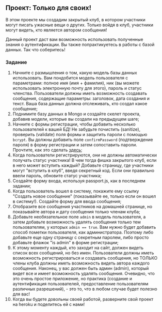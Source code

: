 ## Проект: Только для своих!

В этом проекте мы создадим закрытый клуб, в котором участники могут писать ужасные вещи о других. Только войдя в клуб, участники могут видеть, кто является автором сообщения!

Данный проект даст вам возможность использовать полученные знания о аутентификации. Вы также попрактикуетесь в работы с базой данных. Так что соберитесь!

### Задание

1. Начните с размышления о том, какую модель базы данных использовать. Вам пондобится модель пользователя с параметрами: полное имя (имя + фамилия), ник (вы можете использовать электронную почту для этого), пароль и статус членства. Пользователи должны иметь возможность создавать сообщения, содержащие параметры: заголовок, дата создания и текст. Ваша база данных должна отслеживать, кто создал какое сообщение;
2. Поднимите базу данных в Mongo и создайте скелет проекта, добавив модели, которые вы создали на предыдущем шаге;
3. Начните с формы регистрации, чтобы добавить несколько пользователей к вашей БД! Не забудьте почистить (sanitize), проверить (validate) поля формы и защитить пароли с помощью `bcrypt`. Вы должны добавить поле `confirmPassword` (подтверждение пароля) в форму регистрации и затем сопоставить пароли. Прочтите, как это сделать [здесь](https://express-validator.github.io/docs/validation-chain-api.html);
4. Когда пользователи регистрируются, они не должны автоматически получать статус участника! В чем тогда фишка закрытого клуб, если в него может вступить каждый? Добавьте страницу, где участники могут "вступить в клуб", введя секретный код. Если они правильно ввели пароль, обновите статус участника;
5. Создайте форму входа, используя passport.js, как в последнем задании;
6. Когда пользователь вошел в систему, покажите ему ссылку "Создать новое сообщение" (показывайте ее, только если он вошел в систему!). Создайте форму для ввода сообщения;
7. Отобразите все сообщения участников на домашней странице, но показывайте автора и дату сообщения только членам клуба;
8. Добавьте необязательное поле `admin` в модель пользователя, а затем добавьте возможность удалять сообщения только тем пользователям, у которых `admin == true`. Вам нужно будет добавить способ пометки пользователя, как администратора. Поэтому либо добавьте еще одну страницу с секретным паролем, либо просто добавьте флажок "is admin" в форме регистрации;
9. К этому моменту каждый, кто заходит на сайт, должен видеть список всех сообщений, но без имен. Пользователи должны иметь возможность регистрироваться и создавать сообщения, но ТОЛЬКО члены клуба должны иметь возможность видеть автора каждого сообщения. Наконец, у вас должен быть админ (admin), который видет все и имеет возможность удалять сообщения. Очевидно, что это очень простое приложение, но практика (создание и аутентификация пользователей, предоставление пользователям различных разрешений), - это то, что в любом случае будет полезно для вас!
10. Когда вы будете довольны своей работой, разверните свой проект на heroku и поделитесь ей с нами!
